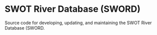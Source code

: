 # SWOT River Database (SWORD)
Source code for developing, updating, and maintaining the SWOT River Database (SWORD.
